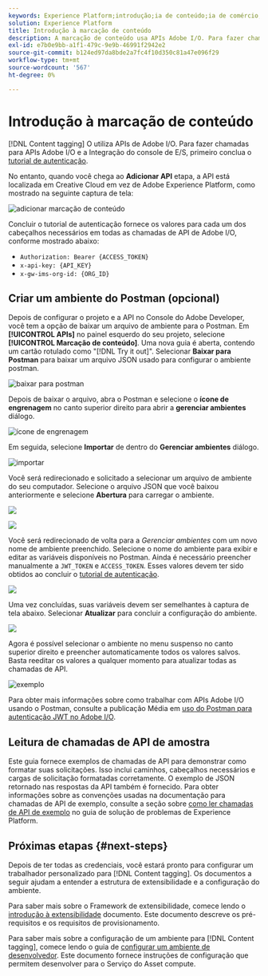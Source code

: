 ```yaml
---
keywords: Experience Platform;introdução;ia de conteúdo;ia de comércio;marcação de conteúdo;getting started;content ai;commerce ai;content tagging
solution: Experience Platform
title: Introdução à marcação de conteúdo
description: A marcação de conteúdo usa APIs Adobe I/O. Para fazer chamadas para APIs Adobe I/O e a Integração do console de E/S, primeiro você deve concluir o tutorial de autenticação.
exl-id: e7b0e9bb-a1f1-479c-9e9b-46991f2942e2
source-git-commit: b124ed97da8bde2a7fc4f10d350c81a47e096f29
workflow-type: tm+mt
source-wordcount: '567'
ht-degree: 0%

---
```


# Introdução à marcação de conteúdo

[!DNL Content tagging] O utiliza APIs de Adobe I/O. Para fazer chamadas para APIs Adobe I/O e a Integração do console de E/S, primeiro conclua o [tutorial de autenticação](https://www.adobe.com/go/platform-api-authentication-en).

No entanto, quando você chega ao **Adicionar API** etapa, a API está localizada em Creative Cloud em vez de Adobe Experience Platform, como mostrado na seguinte captura de tela:

![adicionar marcação de conteúdo](./images/add-api-updated.png)

Concluir o tutorial de autenticação fornece os valores para cada um dos cabeçalhos necessários em todas as chamadas de API de Adobe I/O, conforme mostrado abaixo:

- `Authorization: Bearer {ACCESS_TOKEN}`
- `x-api-key: {API_KEY}`
- `x-gw-ims-org-id: {ORG_ID}`

## Criar um ambiente do Postman (opcional)

Depois de configurar o projeto e a API no Console do Adobe Developer, você tem a opção de baixar um arquivo de ambiente para o Postman. Em **[!UICONTROL APIs]** no painel esquerdo do seu projeto, selecione **[!UICONTROL Marcação de conteúdo]**. Uma nova guia é aberta, contendo um cartão rotulado como &quot;[!DNL Try it out]&quot;. Selecionar **Baixar para Postman** para baixar um arquivo JSON usado para configurar o ambiente postman.

![baixar para postman](./images/add-to-postman-updated.png)

Depois de baixar o arquivo, abra o Postman e selecione o **ícone de engrenagem** no canto superior direito para abrir a **gerenciar ambientes** diálogo.

![ícone de engrenagem](./images/select-gear-icon.png)

Em seguida, selecione **Importar** de dentro do **Gerenciar ambientes** diálogo.

![importar](./images/import-updated.png)

Você será redirecionado e solicitado a selecionar um arquivo de ambiente do seu computador. Selecione o arquivo JSON que você baixou anteriormente e selecione **Abertura** para carregar o ambiente.

![](./images/choose-your-file.png)

![](./images/click-open.png)

Você será redirecionado de volta para a *Gerenciar ambientes* com um novo nome de ambiente preenchido. Selecione o nome do ambiente para exibir e editar as variáveis disponíveis no Postman. Ainda é necessário preencher manualmente a `JWT_TOKEN` e `ACCESS_TOKEN`. Esses valores devem ter sido obtidos ao concluir o [tutorial de autenticação](https://www.adobe.com/go/platform-api-authentication-en).

![](./images/re-direct-updated.png)

Uma vez concluídas, suas variáveis devem ser semelhantes à captura de tela abaixo. Selecionar **Atualizar** para concluir a configuração do ambiente.

![](./images/final-environment-updated.png)

Agora é possível selecionar o ambiente no menu suspenso no canto superior direito e preencher automaticamente todos os valores salvos. Basta reeditar os valores a qualquer momento para atualizar todas as chamadas de API.

![exemplo](./images/select-environment-updated.png)

Para obter mais informações sobre como trabalhar com APIs Adobe I/O usando o Postman, consulte a publicação Média em [uso do Postman para autenticação JWT no Adobe I/O](https://medium.com/adobetech/using-postman-for-jwt-authentication-on-adobe-i-o-7573428ffe7f).

## Leitura de chamadas de API de amostra

Este guia fornece exemplos de chamadas de API para demonstrar como formatar suas solicitações. Isso inclui caminhos, cabeçalhos necessários e cargas de solicitação formatadas corretamente. O exemplo de JSON retornado nas respostas da API também é fornecido. Para obter informações sobre as convenções usadas na documentação para chamadas de API de exemplo, consulte a seção sobre [como ler chamadas de API de exemplo](../../landing/troubleshooting.md) no guia de solução de problemas de Experience Platform.

## Próximas etapas {#next-steps}

Depois de ter todas as credenciais, você estará pronto para configurar um trabalhador personalizado para [!DNL Content tagging]. Os documentos a seguir ajudam a entender a estrutura de extensibilidade e a configuração do ambiente.

Para saber mais sobre o Framework de extensibilidade, comece lendo o [introdução à extensibilidade](https://experienceleague.adobe.com/docs/asset-compute/using/extend/understand-extensibility.html) documento. Este documento descreve os pré-requisitos e os requisitos de provisionamento.

Para saber mais sobre a configuração de um ambiente para [!DNL Content tagging], comece lendo o guia de [configurar um ambiente de desenvolvedor](https://experienceleague.adobe.com/docs/asset-compute/using/extend/setup-environment.html). Este documento fornece instruções de configuração que permitem desenvolver para o Serviço do Asset compute.
